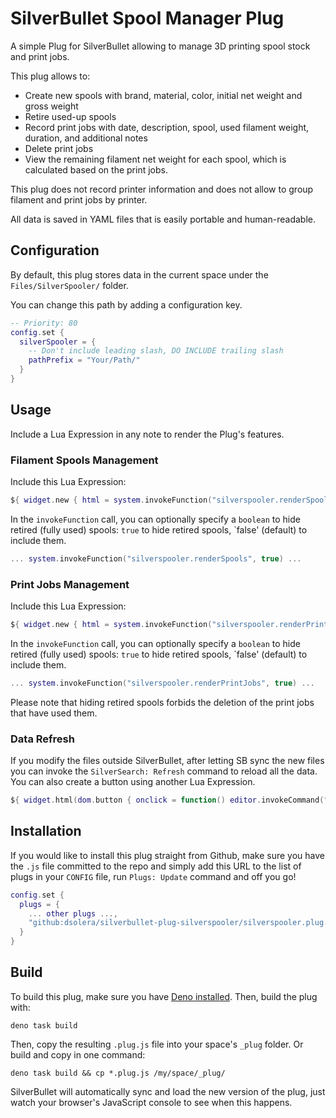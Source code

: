 
# SilverBullet Spool Manager Plug

A simple Plug for SilverBullet allowing to manage 3D printing spool stock and print jobs.

This plug allows to:

* Create new spools with brand, material, color, initial net weight and gross weight
* Retire used-up spools
* Record print jobs with date, description, spool, used filament weight, duration, and additional notes
* Delete print jobs
* View the remaining filament net weight for each spool, which is calculated based on the print jobs.

This plug does not record printer information and does not allow to group filament and print jobs by printer.

All data is saved in YAML files that is easily portable and human-readable.

## Configuration

By default, this plug stores data in the current space under the `Files/SilverSpooler/` folder.

You can change this path by adding a configuration key.

```lua
-- Priority: 80
config.set {
  silverSpooler = {
    -- Don't include leading slash, DO INCLUDE trailing slash
    pathPrefix = "Your/Path/"
  }
}
```

## Usage

Include a Lua Expression in any note to render the Plug's features.

### Filament Spools Management

Include this Lua Expression:

```lua
${ widget.new { html = system.invokeFunction("silverspooler.renderSpools"), events = { click = function(e) system.invokeFunction("silverspooler.click", e.data.target.getAttribute("data-item"), js.window.document.getElementById("newspooldata").value) end }, display = "block" } }
```

In the `invokeFunction` call, you can optionally specify a `boolean` to hide retired (fully used) spools: `true` to hide retired spools, `false' (default) to include them.

```lua
... system.invokeFunction("silverspooler.renderSpools", true) ...
```

### Print Jobs Management

Include this Lua Expression:

```lua
${ widget.new { html = system.invokeFunction("silverspooler.renderPrintJobs", true), events = { click = function(e) system.invokeFunction("silverspooler.click", e.data.target.getAttribute("data-item"), js.window.document.getElementById("newprintjobdata").value) end }, display = "block" } }
```

In the `invokeFunction` call, you can optionally specify a `boolean` to hide retired (fully used) spools: `true` to hide retired spools, `false' (default) to include them.

```lua
... system.invokeFunction("silverspooler.renderPrintJobs", true) ...
```

Please note that hiding retired spools forbids the deletion of the print jobs that have used them.

### Data Refresh

If you modify the files outside SilverBullet, after letting SB sync the new files you can invoke the `SilverSearch: Refresh` command to reload all the data. You can also create a button using another Lua Expression.

```lua
${ widget.html(dom.button { onclick = function() editor.invokeCommand("SilverSpooler: Refresh") end, "Refresh Data" }) }
```

## Installation

If you would like to install this plug straight from Github, make sure you have the `.js` file committed to the repo and simply add this URL to the list of plugs in your `CONFIG` file, run `Plugs: Update` command and off you go!

```lua
config.set {
  plugs = {
    ... other plugs ...,
    "github:dsolera/silverbullet-plug-silverspooler/silverspooler.plug.js"
  }
}
```

## Build

To build this plug, make sure you have [Deno installed](https://docs.deno.com/runtime/). Then, build the plug with:

```shell
deno task build
```

Then, copy the resulting `.plug.js` file into your space's `_plug` folder. Or build and copy in one command:

```shell
deno task build && cp *.plug.js /my/space/_plug/
```

SilverBullet will automatically sync and load the new version of the plug, just watch your browser's JavaScript console to see when this happens.
